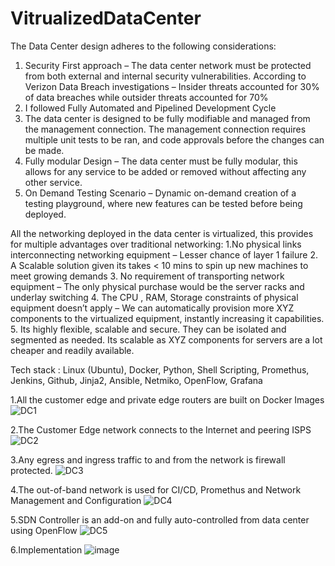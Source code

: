 # VitrualizedDataCenter

The Data Center design adheres to the following considerations:
1. Security First approach – The data center network must be protected from both external and internal security vulnerabilities.
According to Verizon Data Breach investigations – Insider threats accounted for 30% of data breaches while outsider threats accounted for 70%
2. I followed Fully Automated and Pipelined Development Cycle
3. The data center is designed to be fully modifiable and managed from the management connection. The management connection requires multiple unit tests to be ran, and code approvals before the changes can be made.
4. Fully modular Design – The data center must be fully modular, this allows for any service to be added or removed without affecting any other service.
5. On Demand Testing Scenario – Dynamic on-demand creation of a testing playground, where new features can be tested before being deployed. 


All the networking deployed in the data center is virtualized, this provides for multiple advantages over traditional networking:
1.No physical links interconnecting networking equipment – Lesser chance of layer 1 failure
2. A Scalable solution given its takes < 10 mins to spin up new machines to meet growing demands
3. No requirement of transporting network equipment – The only physical purchase would be the server racks and underlay switching
4. The CPU , RAM, Storage constraints of physical equipment doesn’t apply – We can automatically provision more XYZ components to the virtualized equipment, instantly increasing it capabilities.
5. Its highly flexible, scalable and secure. They can be isolated and segmented as needed. Its scalable as XYZ components for servers are a lot cheaper and readily available. 


Tech stack : 
Linux (Ubuntu), Docker, Python, Shell Scripting, Promethus, Jenkins, Github, Jinja2, Ansible, Netmiko, OpenFlow, Grafana


1.All the customer edge and private edge routers are built on Docker Images 
![DC1](https://user-images.githubusercontent.com/132085748/235200084-07f8ff2f-b5ef-4db2-9595-aa6ebc8dbdb5.png)

2.The Customer Edge network connects to the Internet and peering ISPS
![DC2](https://user-images.githubusercontent.com/132085748/235199848-d1c8a910-3710-4878-b197-fd12c39b9f58.png)

3.Any egress and ingress traffic to and from the network is firewall protected.
![DC3](https://user-images.githubusercontent.com/132085748/235199892-3c52539b-317b-4597-bebe-56abb86946e4.png)

4.The out-of-band network is used for CI/CD, Promethus and Network Management and Configuration
![DC4](https://user-images.githubusercontent.com/132085748/235199914-193c2ec6-52cf-4961-8b71-d5b1ac35aaf4.png)

5.SDN Controller is an add-on and fully auto-controlled from data center using OpenFlow 
![DC5](https://user-images.githubusercontent.com/132085748/235199954-3bcd1cf0-1eec-4466-934b-8c84ae9e6aaf.png)

6.Implementation 
![image](https://user-images.githubusercontent.com/132085748/235204235-df9e76b7-97a2-4987-864f-369fc637c3cc.png)



